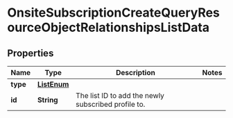 # OnsiteSubscriptionCreateQueryResourceObjectRelationshipsListData

## Properties
Name | Type | Description | Notes
------------ | ------------- | ------------- | -------------
**type** | [**ListEnum**](ListEnum.md) |  | 
**id** | **String** | The list ID to add the newly subscribed profile to. | 

